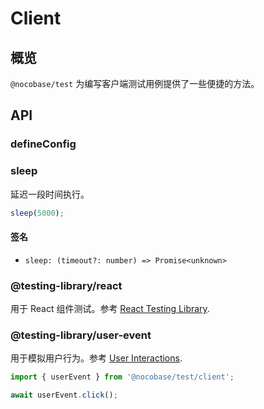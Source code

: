 # Client

## 概览

`@nocobase/test` 为编写客户端测试用例提供了一些便捷的方法。

## API

### defineConfig

### sleep

延迟一段时间执行。

```ts
sleep(5000);
```

#### 签名

- `sleep: (timeout?: number) => Promise<unknown>`

### @testing-library/react

用于 React 组件测试。参考 <a href="https://testing-library.com/docs/react-testing-library/intro" target="_blank">React Testing Library</a>.

### @testing-library/user-event

用于模拟用户行为。参考 <a href="https://testing-library.com/docs/user-event/intro/" target="_blank">User Interactions</a>.

```ts
import { userEvent } from '@nocobase/test/client';

await userEvent.click();
```
